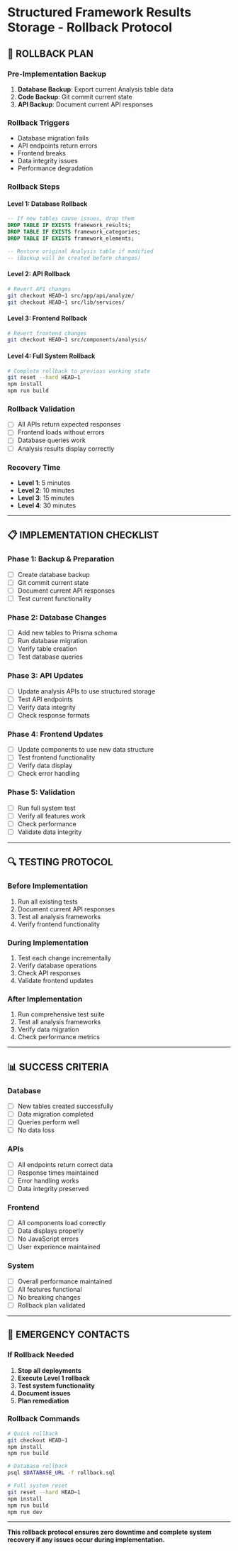 # Structured Framework Results Storage - Rollback Protocol

## 🚨 **ROLLBACK PLAN**

### **Pre-Implementation Backup**
1. **Database Backup**: Export current Analysis table data
2. **Code Backup**: Git commit current state
3. **API Backup**: Document current API responses

### **Rollback Triggers**
- Database migration fails
- API endpoints return errors
- Frontend breaks
- Data integrity issues
- Performance degradation

### **Rollback Steps**

#### **Level 1: Database Rollback**
```sql
-- If new tables cause issues, drop them
DROP TABLE IF EXISTS framework_results;
DROP TABLE IF EXISTS framework_categories;
DROP TABLE IF EXISTS framework_elements;

-- Restore original Analysis table if modified
-- (Backup will be created before changes)
```

#### **Level 2: API Rollback**
```bash
# Revert API changes
git checkout HEAD~1 src/app/api/analyze/
git checkout HEAD~1 src/lib/services/
```

#### **Level 3: Frontend Rollback**
```bash
# Revert frontend changes
git checkout HEAD~1 src/components/analysis/
```

#### **Level 4: Full System Rollback**
```bash
# Complete rollback to previous working state
git reset --hard HEAD~1
npm install
npm run build
```

### **Rollback Validation**
- [ ] All APIs return expected responses
- [ ] Frontend loads without errors
- [ ] Database queries work
- [ ] Analysis results display correctly

### **Recovery Time**
- **Level 1**: 5 minutes
- **Level 2**: 10 minutes  
- **Level 3**: 15 minutes
- **Level 4**: 30 minutes

---

## 📋 **IMPLEMENTATION CHECKLIST**

### **Phase 1: Backup & Preparation**
- [ ] Create database backup
- [ ] Git commit current state
- [ ] Document current API responses
- [ ] Test current functionality

### **Phase 2: Database Changes**
- [ ] Add new tables to Prisma schema
- [ ] Run database migration
- [ ] Verify table creation
- [ ] Test database queries

### **Phase 3: API Updates**
- [ ] Update analysis APIs to use structured storage
- [ ] Test API endpoints
- [ ] Verify data integrity
- [ ] Check response formats

### **Phase 4: Frontend Updates**
- [ ] Update components to use new data structure
- [ ] Test frontend functionality
- [ ] Verify data display
- [ ] Check error handling

### **Phase 5: Validation**
- [ ] Run full system test
- [ ] Verify all features work
- [ ] Check performance
- [ ] Validate data integrity

---

## 🔍 **TESTING PROTOCOL**

### **Before Implementation**
1. Run all existing tests
2. Document current API responses
3. Test all analysis frameworks
4. Verify frontend functionality

### **During Implementation**
1. Test each change incrementally
2. Verify database operations
3. Check API responses
4. Validate frontend updates

### **After Implementation**
1. Run comprehensive test suite
2. Test all analysis frameworks
3. Verify data migration
4. Check performance metrics

---

## 📊 **SUCCESS CRITERIA**

### **Database**
- [ ] New tables created successfully
- [ ] Data migration completed
- [ ] Queries perform well
- [ ] No data loss

### **APIs**
- [ ] All endpoints return correct data
- [ ] Response times maintained
- [ ] Error handling works
- [ ] Data integrity preserved

### **Frontend**
- [ ] All components load correctly
- [ ] Data displays properly
- [ ] No JavaScript errors
- [ ] User experience maintained

### **System**
- [ ] Overall performance maintained
- [ ] All features functional
- [ ] No breaking changes
- [ ] Rollback plan validated

---

## 🚨 **EMERGENCY CONTACTS**

### **If Rollback Needed**
1. **Stop all deployments**
2. **Execute Level 1 rollback**
3. **Test system functionality**
4. **Document issues**
5. **Plan remediation**

### **Rollback Commands**
```bash
# Quick rollback
git checkout HEAD~1
npm install
npm run build

# Database rollback
psql $DATABASE_URL -f rollback.sql

# Full system reset
git reset --hard HEAD~1
npm install
npm run build
npm run dev
```

---

**This rollback protocol ensures zero downtime and complete system recovery if any issues occur during implementation.**
